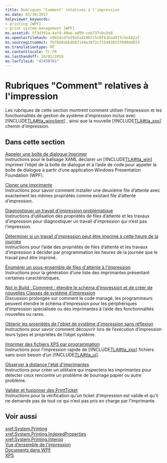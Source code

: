 ```yaml
---
title: Rubriques "Comment" relatives à l'impression
ms.date: 03/30/2017
helpviewer_keywords:
- printing [WPF]
- print system management [WPF]
ms.assetid: 5f3d391a-4afd-49ee-ad99-ceb737c0c8a8
ms.openlocfilehash: e9b54cd7e59a5a410bfc5c0fb1ba4973c5e482af
ms.sourcegitcommit: fb78d8abbdb87144a3872cf154930157090dd933
ms.translationtype: MT
ms.contentlocale: fr-FR
ms.lasthandoff: 10/01/2018
ms.locfileid: "47459761"
---
```

# <a name="printing-how-to-topics"></a>Rubriques "Comment" relatives à l'impression
Les rubriques de cette section montrent comment utiliser l’impression et les fonctionnalités de gestion de système d’impression inclus avec [!INCLUDE[TLA#tla_winclient](../../../../includes/tlasharptla-winclient-md.md)] , ainsi que la nouvelle [!INCLUDE[TLA#tla_xps](../../../../includes/tlasharptla-xps-md.md)] chemin d’impression.  
  
## <a name="in-this-section"></a>Dans cette section  
 [Appeler une boîte de dialogue Imprimer](../../../../docs/framework/wpf/advanced/how-to-invoke-a-print-dialog.md)  
 Instructions pour le balisage XAML déclarer un [!INCLUDE[TLA#tla_win](../../../../includes/tlasharptla-win-md.md)] imprimer l’objet de la boîte de dialogue et à l’aide de code pour appeler la boîte de dialogue à partir d’une application Windows Presentation Foundation (WPF).  
  
 [Cloner une imprimante](../../../../docs/framework/wpf/advanced/how-to-clone-a-printer.md)  
 Instructions pour savoir comment installer une deuxième file d’attente avec exactement les mêmes propriétés comme existant file d’attente d’impression.  
  
 [Diagnostiquer un travail d'impression problématique](../../../../docs/framework/wpf/advanced/how-to-diagnose-problematic-print-job.md)  
 Instructions d’utilisation des propriétés de files d’attente et les travaux d’impression pour diagnostiquer un travail d’impression qui n’est pas l’impression.  
  
 [Déterminer si un travail d'impression peut être imprimé à cette heure de la journée](../../../../docs/framework/wpf/advanced/how-to-discover-whether-a-print-job-can-be-printed-at-this-time-of-day.md)  
 Instructions pour l’aide des propriétés de files d’attente et les travaux d’impression à décider par programmation les heures de la journée que le travail peut être imprimé.  
  
 [Énumérer un sous-ensemble de files d'attente à l'impression](../../../../docs/framework/wpf/advanced/how-to-enumerate-a-subset-of-print-queues.md)  
 Instructions pour la génération d’une liste des imprimantes présentant certaines caractéristiques.  
  
 [Not in Build : Comment : étendre le schéma d’impression et de créer de nouvelles Classes de système d’impression](https://msdn.microsoft.com/library/a3600218-1ea5-478a-9853-6560464f2885)  
 Discussion prolongée sur comment le code managé, les programmeurs peuvent étendre le schéma d’impression pour les périphériques d’impression spécialisée ou des imprimantes à l’aide des fonctionnalités nouvelles ou rares.  
  
 [Obtenir les propriétés de l'objet de système d'impression sans réflexion](../../../../docs/framework/wpf/advanced/how-to-get-print-system-object-properties-without-reflection.md)  
 Instructions pour savoir comment découvrir lors de l’exécution d’impression leurs types et propriétés de l’objet système.  
  
 [Imprimer des fichiers XPS par programmation](../../../../docs/framework/wpf/advanced/how-to-programmatically-print-xps-files.md)  
 Instructions pour l’impression rapide de [!INCLUDE[TLA#tla_xps](../../../../includes/tlasharptla-xps-md.md)] fichiers sans avoir besoin d’un [!INCLUDE[TLA#tla_ui](../../../../includes/tlasharptla-ui-md.md)].  
  
 [Observer à distance l'état d'imprimantes](../../../../docs/framework/wpf/advanced/how-to-remotely-survey-the-status-of-printers.md)  
 Instructions pour créer un utilitaire qui inspectera les imprimantes pour détecter ceux rencontre un problème de bourrage papier ou autre problème.  
  
 [Valider et fusionner des PrintTicket](../../../../docs/framework/wpf/advanced/how-to-validate-and-merge-printtickets.md)  
 Instructions pour la vérification qu’un ticket d’impression est valide et qu’il ne demande pas de tout ce qui n’est pas pris en charge par l’imprimante.  
  
## <a name="see-also"></a>Voir aussi  
 <xref:System.Printing>  
 <xref:System.Printing.IndexedProperties>  
 <xref:System.Printing.Interop>  
 [Vue d’ensemble de l’impression](../../../../docs/framework/wpf/advanced/printing-overview.md)  
 [Documents dans WPF](../../../../docs/framework/wpf/advanced/documents-in-wpf.md)  
 [XPS](https://www.microsoft.com/xps)
